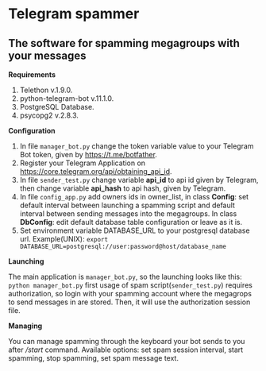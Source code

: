 ﻿# Telegram spammer
## The software for spamming megagroups with your messages

**Requirements**
1.  Telethon v.1.9.0.
2. python-telegram-bot v.11.1.0.
3. PostgreSQL Database.
4. psycopg2 v.2.8.3.		



**Configuration**
 1. In file `manager_bot.py` change the token variable value to your Telegram Bot token, given by https://t.me/botfather.
 2.  Register your Telegram Application on https://core.telegram.org/api/obtaining_api_id.
 3. In file `sender_test.py` change variable **api_id** to api id given by Telegram, then change variable **api_hash** to   api hash, given by Telegram.
 4. In file `config_app.py` add owners ids in owner_list, in class **Config**: set default interval between launching a spamming script and default interval between sending messages into the megagroups. In class **DbConfig**: edit default database table configuration or leave as it is.
 5.  Set environment variable DATABASE_URL to your postgresql database url. Example(UNIX):
  ```export DATABASE_URL=postgresql://user:password@host/database_name```


**Launching**

The main application is `manager_bot.py`, so the launching looks like this:
```python manager_bot.py```
first usage of spam script(`sender_test.py`) requires authorization, so login with your spamming account where the megagrops to send messages in are stored. Then, it will use the authorization session file.

**Managing**

You can manage spamming through the keyboard your bot sends to you after */start* command. Available options: set spam session interval, start spamming, stop spamming, set spam message text.
 

